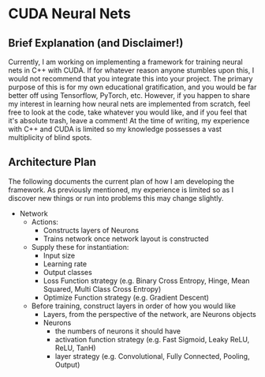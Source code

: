 # CUDA Neural Nets
## Brief Explanation (and Disclaimer!)
Currently, I am working on implementing a framework for training neural nets in
C++ with CUDA. If for whatever reason anyone stumbles upon this, I would not
recommend that you integrate this into your project. The primary purpose of this
is for my own educational gratification, and you would be far better off using
Tensorflow, PyTorch, etc. However, if you happen to share my interest in
learning how neural nets are implemented from scratch, feel free to look at the
code, take whatever you would like, and if you feel that it's absolute trash,
leave a comment! At the time of writing, my experience with C++ and CUDA is
limited so my knowledge possesses a vast multiplicity of blind spots.

## Architecture Plan
The following documents the current plan of how I am developing the framework.
As previously mentioned, my experience is limited so as I discover new things or
run into problems this may change slightly.

- Network
  - Actions:
    - Constructs layers of Neurons
    - Trains network once network layout is constructed
  - Supply these for instantiation:
    - Input size
    - Learning rate
    - Output classes
    - Loss Function strategy (e.g. Binary Cross Entropy, Hinge, Mean Squared,
      Multi Class Cross Entropy)
    - Optimize Function strategy (e.g. Gradient Descent)
  - Before training, construct layers in order of how you would like
    - Layers, from the perspective of the network, are Neurons objects
    - Neurons
      - the numbers of neurons it should have
      - activation function strategy (e.g. Fast Sigmoid, Leaky ReLU, ReLU, TanH)
      - layer strategy (e.g. Convolutional, Fully Connected, Pooling, Output)
